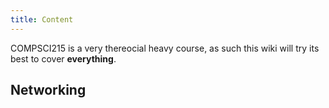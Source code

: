 ```yaml
---
title: Content
---
```

COMPSCI215 is a very thereocial heavy course, as such this wiki will try its best to cover **everything**.

## Networking